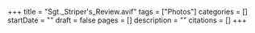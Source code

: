 +++
title = "Sgt._Striper's_Review.avif"
tags = ["Photos"]
categories = []
startDate = ""
draft = false
pages = []
description = ""
citations = []
+++
